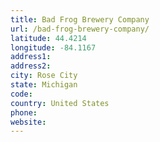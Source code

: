 ```yaml
---
title: Bad Frog Brewery Company
url: /bad-frog-brewery-company/
latitude: 44.4214
longitude: -84.1167
address1: 
address2: 
city: Rose City
state: Michigan
code: 
country: United States
phone: 
website: 
---
```


